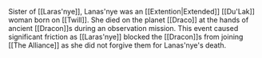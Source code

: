 Sister of [[Laras'nye]], Lanas'nye was an [[Extention|Extended]] [[Du'Lak]] woman born on [[Twill]].
She died on the planet [[Draco]] at the hands of ancient [[Dracon]]s during an observation mission. This event caused significant friction as [[Laras'nye]] blocked the [[Dracon]]s from joining [[The Alliance]] as she did not forgive them for Lanas'nye's death.
